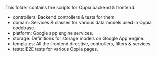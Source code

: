This folder contains the scripts for Oppia backend & frontend.

- controllers: Backend controllers & tests for them.
- domain: Services & classes for various data models used in Oppia codebase.
- platform: Google app engine services.
- storage: Definitions for storage models on Google App engine.
- templates: All the frontend directive, controllers, filters & services.
- tests: E2E tests for various Oppia pages.

